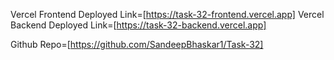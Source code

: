 Vercel Frontend Deployed Link=[https://task-32-frontend.vercel.app]
Vercel Backend Deployed Link=[https://task-32-backend.vercel.app]

Github Repo=[https://github.com/SandeepBhaskar1/Task-32]